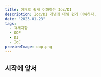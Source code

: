 ```yaml
---
title: 예재로 쉽게 이해하는 Ioc/DI
description: Ioc/DI 개념에 대해 쉽게 이해하자.
date: "2023-01-23"
tags:
  - 객체지향
  - OOP
  - DI
  - IoC
previewImage: oop.png
---
```


## 시작에 앞서

